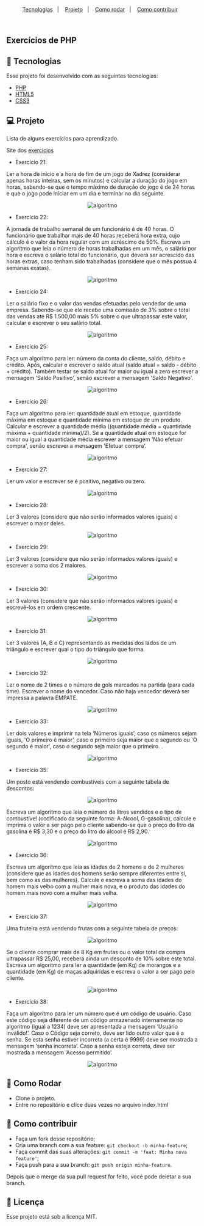<p align="center">
  <a href="#-tecnologias">Tecnologias</a>&nbsp;&nbsp;&nbsp;|&nbsp;&nbsp;&nbsp;
  <a href="#-projeto">Projeto</a>&nbsp;&nbsp;&nbsp;|&nbsp;&nbsp;&nbsp;
  <a href="#-como-rodar">Como rodar</a>&nbsp;&nbsp;&nbsp;|&nbsp;&nbsp;&nbsp;
  <a href="#-como-contribuir">Como contribuir</a>&nbsp;&nbsp;&nbsp;
  </p>

<br>

## Exercícios de PHP

## 🚀 Tecnologias

Esse projeto foi desenvolvido com as seguintes tecnologias:

- [PHP](https://www.php.net/) 
- [HTML5](https://developer.mozilla.org/pt-BR/docs/Web/HTML/HTML5) 
- [CSS3](https://developer.mozilla.org/pt-BR/docs/Web/CSS) 

## 💻 Projeto

Lista de alguns exercícios para aprendizado.

Site dos [exercícios](https://fit.faccat.br/~fpereira/apostilas/exerc_resp_alg_mar2007.pdf)

- Exercício 21:

Ler a hora de início e a hora de fim de um jogo de Xadrez (considerar apenas horas inteiras, sem os
minutos) e calcular a duração do jogo em horas, sabendo-se que o tempo máximo de duração do jogo é de 24 horas e que o jogo pode iniciar em um dia e terminar no dia seguinte. 

<p align="center">
  <img alt="algoritmo" src=".github/image21.png">
</p>

- Exercício 22:

A jornada de trabalho semanal de um funcionário é de 40 horas. O funcionário que trabalhar mais
de 40 horas receberá hora extra, cujo cálculo é o valor da hora regular com um acréscimo de 50%.
Escreva um algoritmo que leia o número de horas trabalhadas em um mês, o salário por hora e escreva
o salário total do funcionário, que deverá ser acrescido das horas extras, caso tenham sido trabalhadas
(considere que o mês possua 4 semanas exatas).

<p align="center">
  <img alt="algoritmo" src=".github/image22.png">
</p>

- Exercício 24:

Ler o salário fixo e o valor das vendas efetuadas pelo vendedor de uma empresa. Sabendo-se que
ele recebe uma comissão de 3% sobre o total das vendas até R$ 1.500,00 mais 5% sobre o que
ultrapassar este valor, calcular e escrever o seu salário total.

<p align="center">
  <img alt="algoritmo" src=".github/image24.png">
</p>

- Exercício 25:

Faça um algoritmo para ler: número da conta do cliente, saldo, débito e crédito. Após, calcular e
escrever o saldo atual (saldo atual = saldo - débito + crédito). Também testar se saldo atual for maior
ou igual a zero escrever a mensagem 'Saldo Positivo', senão escrever a mensagem 'Saldo Negativo'.

<p align="center">
  <img alt="algoritmo" src=".github/image25.png">
</p>

- Exercício 26:

Faça um algoritmo para ler: quantidade atual em estoque, quantidade máxima em estoque e
quantidade mínima em estoque de um produto. Calcular e escrever a quantidade média ((quantidade
média = quantidade máxima + quantidade mínima)/2). Se a quantidade atual em estoque for maior ou igual
a quantidade média escrever a mensagem 'Não efetuar compra', senão escrever a mensagem 'Efetuar
compra'.  

<p align="center">
  <img alt="algoritmo" src=".github/image26.png">
</p>

- Exercício 27:

Ler um valor e escrever se é positivo, negativo ou zero.

<p align="center">
  <img alt="algoritmo" src=".github/image27.png">
</p>

- Exercício 28:

Ler 3 valores (considere que não serão informados valores iguais) e escrever o maior deles.  

<p align="center">
  <img alt="algoritmo" src=".github/image28.png">
</p>

- Exercício 29:

Ler 3 valores (considere que não serão informados valores iguais) e escrever a soma dos 2
maiores.

<p align="center">
  <img alt="algoritmo" src=".github/image29.png">
</p>

- Exercício 30:

Ler 3 valores (considere que não serão informados valores iguais) e escrevê-los em ordem
crescente.  

<p align="center">
  <img alt="algoritmo" src=".github/image30.png">
</p>

- Exercício 31:

Ler 3 valores (A, B e C) representando as medidas dos lados de um triângulo e escrever qual o tipo do triângulo que forma.   

<p align="center">
  <img alt="algoritmo" src=".github/image31.png">
</p>

- Exercício 32:

Ler o nome de 2 times e o número de gols marcados na partida (para cada time). Escrever o nome
do vencedor. Caso não haja vencedor deverá ser impressa a palavra EMPATE.    

<p align="center">
  <img alt="algoritmo" src=".github/image32.png">
</p>

- Exercício 33:

Ler dois valores e imprimir na tela ‘Números iguais’, caso os números sejam iguais, 'O primeiro é maior’, caso o primeiro seja maior que o segundo ou 'O segundo é maior', caso o segundo seja maior que o primeiro. .  

<p align="center">
  <img alt="algoritmo" src=".github/image33.png">
</p>

- Exercício 35:

Um posto está vendendo combustíveis com a seguinte tabela de descontos:    

<p align="center">
  <img alt="algoritmo" src=".github/posto.png">
</p>

Escreva um algoritmo que leia o número de litros vendidos e o tipo de combustível (codificado da
seguinte forma: A-álcool, G-gasolina), calcule e imprima o valor a ser pago pelo cliente sabendo-se
que o preço do litro da gasolina é R$ 3,30 e o preço do litro do álcool é R$ 2,90.    

<p align="center">
  <img alt="algoritmo" src=".github/image35.png">
</p>

- Exercício 36:

Escreva um algoritmo que leia as idades de 2 homens e de 2 mulheres (considere que as idades
dos homens serão sempre diferentes entre si, bem como as das mulheres). Calcule e escreva a soma
das idades do homem mais velho com a mulher mais nova, e o produto das idades do homem mais
novo com a mulher mais velha.     

<p align="center">
  <img alt="algoritmo" src=".github/image36.png">
</p>

- Exercício 37:

Uma fruteira está vendendo frutas com a seguinte tabela de preços:

<p align="center">
  <img alt="algoritmo" src=".github/frutas.png">
</p>

Se o cliente comprar mais de 8 Kg em frutas ou o valor total da compra ultrapassar R$ 25,00, receberá
ainda um desconto de 10% sobre este total. Escreva um algoritmo para ler a quantidade (em Kg) de
morangos e a quantidade (em Kg) de maças adquiridas e escreva o valor a ser pago pelo cliente. 

<p align="center">
  <img alt="algoritmo" src=".github/image37.png">
</p>

- Exercício 38:

Faça um algoritmo para ler um número que é um código de usuário. Caso este código seja
diferente de um código armazenado internamente no algoritmo (igual a 1234) deve ser apresentada a
mensagem ‘Usuário inválido!’. Caso o Código seja correto, deve ser lido outro valor que é a senha. Se
esta senha estiver incorreta (a certa é 9999) deve ser mostrada a mensagem ‘senha incorreta’. Caso a
senha esteja correta, deve ser mostrada a mensagem ‘Acesso permitido’.

<p align="center">
  <img alt="algoritmo" src=".github/image38.png">
</p>

## 🚀 Como Rodar

- Clone o projeto.
- Entre no repositório e clice duas vezes no arquivo index.html

## 🤔 Como contribuir

- Faça um fork desse repositório;
- Cria uma branch com a sua feature: `git checkout -b minha-feature`;
- Faça commit das suas alterações: `git commit -m 'feat: Minha nova feature'`;
- Faça push para a sua branch: `git push origin minha-feature`.

Depois que o merge da sua pull request for feito, você pode deletar a sua branch.

## 📝 Licença

Esse projeto está sob a licença MIT.